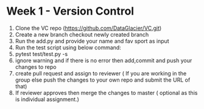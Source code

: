 # Week 1 - Version Control

1. Clone the VC repo (https://github.com/DataGlacier/VC.git)
2. Create a new branch checkout newly created branch
3. Run the add.py and provide your name and fav sport as input
4. Run the test script using below command:
5. pytest test/test.py -s
6. ignore warning and if there is no error then add,commit and push your changes to repo
7. create pull request and assign to reviewer ( If you are working in the group else push the changes to your own repo and submit the URL of that)
8. If reviewer approves then merge the changes to master ( optional as this is individual assignment.)
